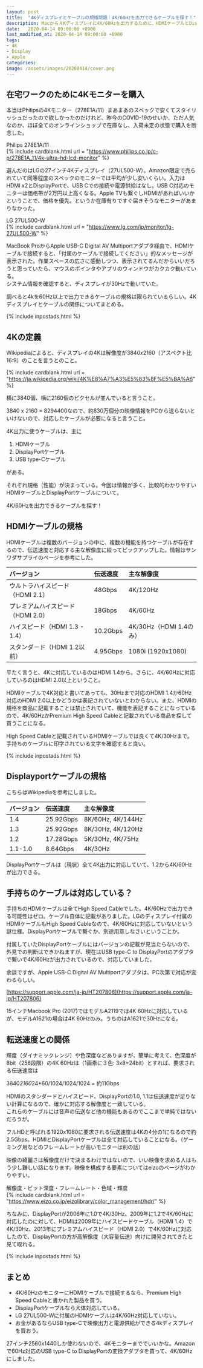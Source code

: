 ```yaml
---
layout: post
title:  "4Kディスプレイとケーブルの規格問題｜4K/60Hzを出力できるケーブルを探す！"
description: Macから４Kディスプレイに4K/60Hzを出力するために、HDMIケーブルとDisplayPortケーブルの対応解像度や規格を調べました。
date:   2020-04-14 09:00:00 +0900
last_modified_at: 2020-04-14 09:00:00 +0900
tags:
- 4K
- Display
- Apple
categories:
image: /assets/images/20200414/cover.png
---
```



## 在宅ワークのために4Kモニターを購入
本当はPhilipsの4Kモニター（278E1A/11）まあまあのスペックで安くてスタイリッシュだったので欲しかったのだけれど、昨今のCOVID-19のせいか、ただ人気なのか、ほぼ全てのオンラインショップで在庫なし、入荷未定の状態で購入を断念した。

Philips 278E1A/11  
{% include cardblank.html url = "https://www.philips.co.jp/c-p/278E1A_11/4k-ultra-hd-lcd-monitor" %}

選んだのはLGの27インチ4Kディスプレイ（27UL500-W）。Amazon限定で売られていて同等程度のスペックのモニターでは平均が少し安いくらい。入力はHDMI x2とDisplayPortで、USB Cでの接続や電源供給はなし。USB C対応のモニターは価格帯が2万円以上高くなる。Apple TVも繋ぐしHDMIがあればいいかということで、価格を優先。というか在庫有りですぐ届きそうなモニターがあまりなかった。

LG 27UL500-W  
{% include cardblank.html url = "https://www.lg.com/jp/monitor/lg-27UL500-W" %}

MacBook ProからApple USB-C Digital AV Multiportアダプタ経由で、HDMIケーブルで接続すると、「付属のケーブルで接続してください」的なメッセージが表示された。作業スペースの広さに感動しつつ、表示されてるんだからいいだろうと思っていたら、マウスのポインタやアプリのウィンドウがカクカク動いている。  
システム情報を確認すると、ディスプレイが30Hzで動いていた。

調べると4kを60Hz以上で出力できるケーブルの規格は限られているらしい。4Kディスプレイとケーブルの関係についてまとめる。

{% include inpostads.html %}

## 4Kの定義

Wikipediaによると、ディスプレイの4Kは解像度が3840x2160（アスペクト比16:9）のことを言うとのこと。

{% include cardblank.html url = "https://ja.wikipedia.org/wiki/4K%E8%A7%A3%E5%83%8F%E5%BA%A6" %}

横に3840個、横に2160個のピクセルが並んでいると言うこと。

3840 x 2160 = 8294400なので、約830万個分の映像情報をPCから送らないといけないので、対応したケーブルが必要になると言うこと。

4K出力に使うケーブルは、主に
1. HDMIケーブル
1. DisplayPortケーブル
1. USB type-Cケーブル

がある。

それぞれ規格（性能）が決まっている。今回は情報が多く、比較的わかりやすいHDMIケーブルとDisplayPortケーブルについて。

4K/60Hzを出力できるケーブルを探す！

## HDMIケーブルの規格

HDMIケーブルは複数のバージョンの中に、複数の機能を持つケーブルが存在するので、伝送速度と対応する主な解像度に絞ってピックアップした。情報はサンワダサプライのページを参考にした。

|バージョン|伝送速度|主な解像度|
|:--|:--|:--|
|ウルトラハイスピード（HDMI 2.1）|48Gbps|4K/120Hz|
|プレミアムハイスピード（HDMI 2.0）|18Gbps|4K/60Hz|
|ハイスピード（HDMI 1.3 - 1.4）|10.2Gbps|4K/30Hz（HDMI 1.4のみ）|
|スタンダード（HDMI 1.2以前）|4.95Gbps|1080i (1920x1080)|

平たく言うと、4Kに対応しているのはHDMI 1.4から。さらに、4K/60Hzに対応しているのはHDMI 2.0以上ということ。

HDMIケーブルで4K対応と書いてあっても、30Hzまで対応のHDMI 1.4か60Hz対応のHDMI 2.0以上かどうかは表記されていないとわからない。また、HDMIの規格を商品に記載することは禁止されていて、機能を表記することになっているので、4K/60HzかPremium High Speed Cableと記載されている商品を探して買うことになる。

High Speed Cableと記載されているHDMIケーブルでは良くて4K/30Hzまで。手持ちのケーブルに印字されている文字を確認すると良い。

{% include inpostads.html %}

## Displayportケーブルの規格

こちらはWikipediaを参考にしました。

|バージョン|伝送速度|主な解像度|
|:--|:--|:--|
|1.4|25.92Gbps|8K/60Hz, 4K/144Hz|
|1.3|25.92Gbps|8K/30Hz, 4K/120Hz|
|1.2|17.28Gbps|5K/30Hz, 4K/75Hz|
|1.1-1.0|8.64Gbps|4K/30Hz|

DisplayPortケーブルは（現状）全て4K出力に対応していて、1.2から4K/60Hzが出力できる。

## 手持ちのケーブルは対応している？

手持ちのHDMIケーブルは全てHigh Speed Cableでした。4K/60Hzで出力できる可能性はゼロ。ケーブル自体に記載がありました。LGのディスプレイ付属のHDMIケーブルもHigh Speed Cableなので、4K/60Hzに対応していないという謎仕様。DisplayPortケーブルで繋ぐか、別途用意しなさいということか。

付属していたDisplayPortケーブルにはバージョンの記載が見当たらないので、外見での判断はできかねますが、現在はUSB type-C to DisplayPortのアダプタで繋いで4K/60Hzが出力されているので、対応していました。

余談ですが、Apple USB-C Digital AV Multiportアダプタは、PC次第で対応が変わるらしい。

[https://support.apple.com/ja-jp/HT207806](https://support.apple.com/ja-jp/HT207806)

15インチMacbook Pro (2017)ではモデルA2119では4K 60Hzに対応しているが、モデルA1621の場合は4K 60Hzのみ。うちのはA1621で30Hzになる。


## 転送速度との関係

輝度（ダイナミックレンジ）や色深度などありますが、簡単に考えて、色深度が8bit（256段階）の4K 60Hzは（1画素に３色: 3x8=24bit）とすれば、要求される伝送速度は

3840*2160*24*60/1024/1024/1024 = 約11Gbps

HDMIのスタンダードとハイスピード、DisplayPortの1.0, 1.1は伝送速度が足りない計算になるので、確かに対応する解像度と一致している。  
これらのケーブルには音声の伝送など他の機能もあるのでここまで単純ではないだろうが。

フルHDと呼ばれる1920x1080に要求される伝送速度は4Kの4分の1になるので約2.5Gbps。HDMIとDisplayPortケーブルは全て対応していることになる。（ゲーミング用などのフレームレートが高いモニターは別の話）

映像の綺麗さは解像度だけで決まるわけではないので、いい映像を求める人はもう少し難しい話になります。映像を構成する要素についてはeizoのページがわかりやすい。

解像度・ビット深度・フレームレート・色域・輝度  
{% include cardblank.html url = "https://www.eizo.co.jp/eizolibrary/color_management/hdr/" %}

ちなみに、DisplayPortが2006年に1.0で4K/30Hz、2009年に1.2で4K/60Hzに対応したのに対して、HDMIは2009年にハイスピードケーブル（HDMI 1.4）で4K/30Hz、2013年にプレミアムハイスピード（HDMI 2.0）で4K/60Hzに対応したので、DisplayPortの方が高解像度（大容量伝送）向けに開発されてきたと見て取れる。

{% include inpostads.html %}


## まとめ
- 4K/60HzのモニターにHDMIケーブルで接続するなら、Premium High Speed Cableと書かれた製品を買う。
- DisplayPortケーブルなら大体対応している。
- LG 27UL500-Wに付属のHDMIケーブルは4K/60Hz対応していない。
- お金があるならUSB type-Cで映像出力と電源供給ができる4kディスプレイを買おう。

27インチ2560x1440しか使わないので、4Kモニターまででいいかな。Amazonで60Hz対応のUSB type-C to DisplayPortの変換アダプタを買って、4K/60Hzにしました。
